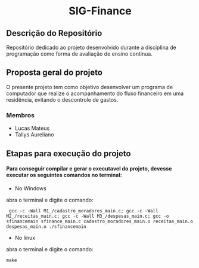 <h1 align = "center">SIG-Finance</h1>

## Descrição do Repositório

Repositório dedicado ao projeto desenvolvido durante a disciplina de programação como forma de avaliação de ensino continua.

## Proposta geral do projeto

O presente projeto tem como objetivo desenvolver um programa de computador que realize o acompanhamento do fluxo financeiro em uma residência, evitando o descontrole de gastos.

### Membros

- Lucas Mateus
- Tallys Aureliano

## Etapas para execução do projeto

#### Para conseguir compilar e gerar o executavel do projeto, devesse executar os seguintes comandos no terminal:

- No Windows

abra o terminal e digite o comando:

` gcc -c -Wall M1_/cadastro_moradores_main.c; gcc -c -Wall M2_/receitas_main.c; gcc -c -Wall M3_/despesas_main.c; gcc -o sfinancemain sfinance_main.c cadastro_moradores_main.o receitas_main.o despesas_main.o ./sfinancemain`

- No linux

abra o terminal e digite o comando:

`make`

